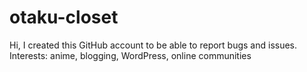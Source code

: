 # otaku-closet
Hi, I created this GitHub account to be able to report bugs and issues.
Interests: anime, blogging, WordPress, online communities
